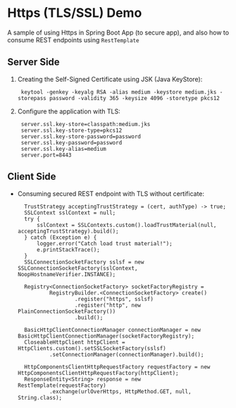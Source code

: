 # Https (TLS/SSL) Demo

A sample of using Https in Spring Boot App (to secure app), and also how to consume REST endpoints using `RestTemplate`

## Server Side
1. Creating the Self-Signed Certificate using JSK (Java KeyStore):

        keytool -genkey -keyalg RSA -alias medium -keystore medium.jks -storepass password -validity 365 -keysize 4096 -storetype pkcs12
2. Configure the application with TLS:

        server.ssl.key-store=classpath:medium.jks
        server.ssl.key-store-type=pkcs12
        server.ssl.key-store-password=password
        server.ssl.key-password=password
        server.ssl.key-alias=medium
        server.port=8443

## Client Side
* Consuming secured REST endpoint with TLS without certificate:

        TrustStrategy acceptingTrustStrategy = (cert, authType) -> true;
        SSLContext sslContext = null;
        try {
            sslContext = SSLContexts.custom().loadTrustMaterial(null, acceptingTrustStrategy).build();
        } catch (Exception e) {
            logger.error("Catch load trust material!");
            e.printStackTrace();
        }
        SSLConnectionSocketFactory sslsf = new SSLConnectionSocketFactory(sslContext, NoopHostnameVerifier.INSTANCE);

        Registry<ConnectionSocketFactory> socketFactoryRegistry =
                RegistryBuilder.<ConnectionSocketFactory> create()
                        .register("https", sslsf)
                        .register("http", new PlainConnectionSocketFactory())
                        .build();

        BasicHttpClientConnectionManager connectionManager = new BasicHttpClientConnectionManager(socketFactoryRegistry);
        CloseableHttpClient httpClient = HttpClients.custom().setSSLSocketFactory(sslsf)
                .setConnectionManager(connectionManager).build();

        HttpComponentsClientHttpRequestFactory requestFactory = new HttpComponentsClientHttpRequestFactory(httpClient);
        ResponseEntity<String> response = new RestTemplate(requestFactory)
                .exchange(urlOverHttps, HttpMethod.GET, null, String.class);
